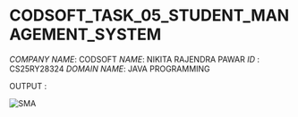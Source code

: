 # CODSOFT_TASK_05_STUDENT_MANAGEMENT_SYSTEM
*COMPANY NAME*: CODSOFT
*NAME*: NIKITA RAJENDRA PAWAR
*ID* : CS25RY28324
*DOMAIN NAME*: JAVA PROGRAMMING

OUTPUT : 


![SMA](https://github.com/user-attachments/assets/a7737f86-4d18-4659-bdd2-160c1eb6cc83)
